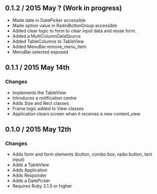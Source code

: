 ## 0.1.2 / 2015 May ? (Work in progress)

 * Made date in DatePicker accessible
 * Made option value in RadioButtonGroup accessible
 * Added clear logic to form to clear input data and reuse form.
 * Added a MultiColumnDataSource
 * Added TableColumns to TableView
 * Added MenuBar.remove_menu_item
 * MenuBar.selected exposed

## 0.1.1 / 2015 May 14th

### Changes
  * Implements the TableView 
  * Introduces a notification centre
  * Adds Size and Rect classes
  * Frame logic added to View classes
  * Application clears screen when it receives a new content_view

## 0.1.0 / 2015 May 12th

### Changes
  * Adds form and form elements (button, combo box, radio button, text input)
  * Adds a TableView
  * Adds Application
  * Adds Responder
  * Adds a DatePicker
  * Requires Ruby 2.1.5 or higher
